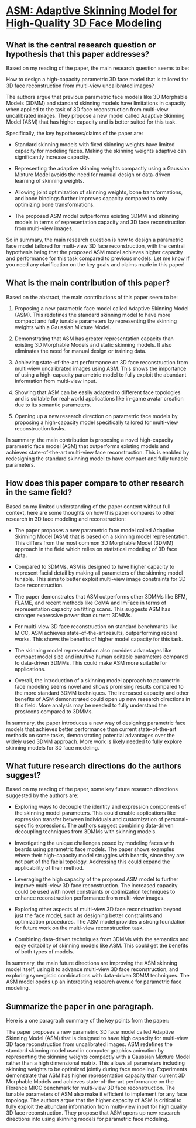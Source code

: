 # [ASM: Adaptive Skinning Model for High-Quality 3D Face Modeling](https://arxiv.org/abs/2304.09423)

## What is the central research question or hypothesis that this paper addresses?

 Based on my reading of the paper, the main research question seems to be:

How to design a high-capacity parametric 3D face model that is tailored for 3D face reconstruction from multi-view uncalibrated images? 

The authors argue that previous parametric face models like 3D Morphable Models (3DMM) and standard skinning models have limitations in capacity when applied to the task of 3D face reconstruction from multi-view uncalibrated images. They propose a new model called Adaptive Skinning Model (ASM) that has higher capacity and is better suited for this task. 

Specifically, the key hypotheses/claims of the paper are:

- Standard skinning models with fixed skinning weights have limited capacity for modeling faces. Making the skinning weights adaptive can significantly increase capacity.

- Representing the adaptive skinning weights compactly using a Gaussian Mixture Model avoids the need for manual design or data-driven learning of skinning weights. 

- Allowing joint optimization of skinning weights, bone transformations, and bone bindings further improves capacity compared to only optimizing bone transformations.

- The proposed ASM model outperforms existing 3DMM and skinning models in terms of representation capacity and 3D face reconstruction from multi-view images.

So in summary, the main research question is how to design a parametric face model tailored for multi-view 3D face reconstruction, with the central hypothesis being that the proposed ASM model achieves higher capacity and performance for this task compared to previous models. Let me know if you need any clarification on the key goals and claims made in this paper!


## What is the main contribution of this paper?

 Based on the abstract, the main contributions of this paper seem to be:

1. Proposing a new parametric face model called Adaptive Skinning Model (ASM). This redefines the standard skinning model to have more compact and fully tunable parameters by representing the skinning weights with a Gaussian Mixture Model.

2. Demonstrating that ASM has greater representation capacity than existing 3D Morphable Models and static skinning models. It also eliminates the need for manual design or training data.

3. Achieving state-of-the-art performance on 3D face reconstruction from multi-view uncalibrated images using ASM. This shows the importance of using a high-capacity parametric model to fully exploit the abundant information from multi-view input. 

4. Showing that ASM can be easily adapted to different face topologies and is suitable for real-world applications like in-game avatar creation due to its semantic parameters.

5. Opening up a new research direction on parametric face models by proposing a high-capacity model specifically tailored for multi-view reconstruction tasks.

In summary, the main contribution is proposing a novel high-capacity parametric face model (ASM) that outperforms existing models and achieves state-of-the-art multi-view face reconstruction. This is enabled by redesigning the standard skinning model to have compact and fully tunable parameters.


## How does this paper compare to other research in the same field?

 Based on my limited understanding of the paper content without full context, here are some thoughts on how this paper compares to other research in 3D face modeling and reconstruction:

- The paper proposes a new parametric face model called Adaptive Skinning Model (ASM) that is based on a skinning model representation. This differs from the most common 3D Morphable Model (3DMM) approach in the field which relies on statistical modeling of 3D face data. 

- Compared to 3DMMs, ASM is designed to have higher capacity to represent facial detail by making all parameters of the skinning model tunable. This aims to better exploit multi-view image constraints for 3D face reconstruction.

- The paper demonstrates that ASM outperforms other 3DMMs like BFM, FLAME, and recent methods like CoMA and ImFace in terms of representation capacity on fitting scans. This suggests ASM has stronger expressive power than current 3DMMs.

- For multi-view 3D face reconstruction on standard benchmarks like MICC, ASM achieves state-of-the-art results, outperforming recent works. This shows the benefits of higher model capacity for this task.

- The skinning model representation also provides advantages like compact model size and intuitive human editable parameters compared to data-driven 3DMMs. This could make ASM more suitable for applications.

- Overall, the introduction of a skinning model approach to parametric face modeling seems novel and shows promising results compared to the more standard 3DMM techniques. The increased capacity and other benefits of ASM demonstrated could open up new research directions in this field. More analysis may be needed to fully understand the pros/cons compared to 3DMMs.

In summary, the paper introduces a new way of designing parametric face models that achieves better performance than current state-of-the-art methods on some tasks, demonstrating potential advantages over the widely used 3DMM approach. More work is likely needed to fully explore skinning models for 3D face modeling.


## What future research directions do the authors suggest?

 Based on my reading of the paper, some key future research directions suggested by the authors are:

- Exploring ways to decouple the identity and expression components of the skinning model parameters. This could enable applications like expression transfer between individuals and customization of personal-specific expressions. The authors suggest combining data-driven decoupling techniques from 3DMMs with skinning models.

- Investigating the unique challenges posed by modeling faces with beards using parametric face models. The paper shows examples where their high-capacity model struggles with beards, since they are not part of the facial topology. Addressing this could expand the applicability of their method.

- Leveraging the high capacity of the proposed ASM model to further improve multi-view 3D face reconstruction. The increased capacity could be used with novel constraints or optimization techniques to enhance reconstruction performance from multi-view images. 

- Exploring other aspects of multi-view 3D face reconstruction beyond just the face model, such as designing better constraints and optimization procedures. The ASM model provides a strong foundation for future work on the multi-view reconstruction task.

- Combining data-driven techniques from 3DMMs with the semantics and easy editability of skinning models like ASM. This could get the benefits of both types of models.

In summary, the main future directions are improving the ASM skinning model itself, using it to advance multi-view 3D face reconstruction, and exploring synergistic combinations with data-driven 3DMM techniques. The ASM model opens up an interesting research avenue for parametric face modeling.


## Summarize the paper in one paragraph.

 Here is a one paragraph summary of the key points from the paper:

The paper proposes a new parametric 3D face model called Adaptive Skinning Model (ASM) that is designed to have high capacity for multi-view 3D face reconstruction from uncalibrated images. ASM redefines the standard skinning model used in computer graphics animation by representing the skinning weights compactly with a Gaussian Mixture Model rather than a high dimensional matrix. This allows all parameters including skinning weights to be optimized jointly during face modeling. Experiments demonstrate that ASM has higher representation capacity than current 3D Morphable Models and achieves state-of-the-art performance on the Florence MICC benchmark for multi-view 3D face reconstruction. The tunable parameters of ASM also make it efficient to implement for any face topology. The authors argue that the higher capacity of ASM is critical to fully exploit the abundant information from multi-view input for high quality 3D face reconstruction. They propose that ASM opens up new research directions into using skinning models for parametric face modeling.
